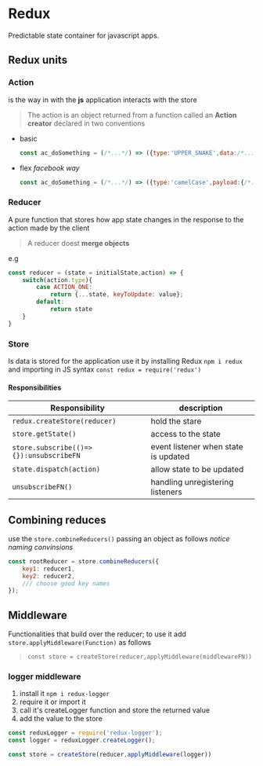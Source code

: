 # Redux

Predictable state container for javascript apps.

## Redux units

### Action
is the way in with the **js** application interacts with the store

> The action is an object returned from a function called an **Action creator** declared in two conventions

* basic 

    ```js
    const ac_doSomething = (/*...*/) => ({type:'UPPER_SNAKE',data:/*...*/})
    ```
* flex *facebook way*

    ```js
    const ac_doSomething = (/*...*/) => ({type:'camelCase',payload:{/*...*/}})
    ```

### Reducer 

A pure function that stores how app state changes in the response to the action made by the client

> A reducer doest **merge objects**

e.g
```js
const reducer = (state = initialState,action) => {
    switch(action.type){
        case ACTION_ONE:
            return {...state, keyToUpdate: value};
        default:
            return state
    }
}
```

### Store

Is data is stored for the application use it by installing Redux `npm i redux` and importing in JS syntax `const redux = require('redux')`

#### Responsibilities

Responsibility | description
--- | ---
`redux.createStore(reducer)` | hold the stare
`store.getState()` | access to the state
`store.subscribe(()=>{}):unsubscribeFN` | event listener when state is updated
`state.dispatch(action)` | allow state to be updated
`unsubscribeFN()` | handling unregistering listeners 

## Combining reduces 

use the `store.combineReducers()` passing an object as follows *notice naming convinsions*

``` js
const rootReducer = store.combineReducers({
    key1: reducer1,
    key2: reducer2,
    /// choose good key names
});
```

## Middleware

Functionalities that build over the reducer; to use it add `store.applyMiddleware(Function)` as follows
> `const store = createStore(reducer,applyMiddleware(middlewareFN)) `

### logger middleware

1. install it `npm i redux-logger`
1. require it or import it
1. call it's createLogger function and store the returned value
1. add the value to the store 

``` js
const reduxLogger = require('redux-logger');
const logger = reduxLogger.createLogger();

const store = createStore(reducer,applyMiddleware(logger))
```





